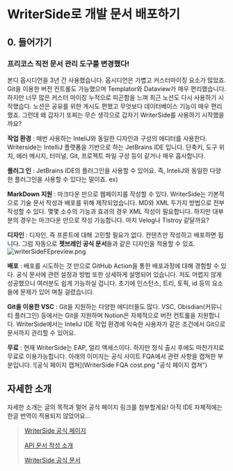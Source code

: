 # WriterSide로 개발 문서 배포하기

## 0. 들어가기

### 프리코스 직전 문서 관리 도구를 변경했다!

본디 옵시디언을 3년 간 사용했습니다.
옵시디언은 가볍고 커스터마이징 요소가 많았죠.
Git을 이용한 버전 컨트롤도 가능했으며 Templator와 Dataview가 매우 편리했습니다.
하지만 너무 많은 커스터 마이징 누적으로 피곤함을 느껴 최근 노션도 다시 사용하기 시작했습다.
노션은 공유를 위한 게시도 편했고 무엇보다 데이터베이스 기능이 매우 편리했죠.
그런데 왜 갑자기 또찌는 무슨 생각으로 갑자기 WriterSide를 사용하기 시작했을까요?

**작업 환경**
: 매번 사용하는 InteliJ와 동일한 디자인과 구성의 에디터를 사용한다.
Writerside는 IntelliJ 플랫폼을 기반으로 하는 JetBrains IDE 입니다.
단축키, 도구 위치, 에러 메시지, 터미널, Git, 프로젝트 파일 구성 등이 같거나 매우 흡사합니다.

**플러그 인**
: JetBrains IDE의 플러그인을 사용할 수 있어요. 즉, InteliJ와 동일한 다양한 플러그인을 사용할 수 있다는 말이죠.
ex)

**MarkDown 지원**
: 마크다운 만으로 웹페이지를 작성할 수 있다.
WriterSide는 기본적으로 기술 문서 작성과 배포를 위해 제작되었습니다.
MD와 XML 두가지 방법으로 전부 작성할 수 있다. 몇몇 소수의 기능과 효과의 경우 XML 작성이 필요합니다.
하지만 대부분의 경우는 마크다운 만으로 작성 가능합니다.
마치 Velog나 Tistroy 같달까요?

**디자인**
: 디자인, 즉 프론트에 대해 고민할 필요가 없다.
컨텐츠만 작성하고 배포하면 됩니다.
그럼 자동으로 **젯브레인 공식 문서**들과 같은 디자인을 적용할 수 있죠.
![writerSideFEpreview.png](writerSideFEpreview.png)

**배포**
: 배포를 시도하는 것 만으로 GitHub Action을 통한 배포과정에 대해 경험할 수 있다.
공식 문서에 관련 설정과 방법 또한 상세하게 설명되어 있습니다.
저도 어렵지 않게 성공했으니 여러분도 쉽게 가능하실 겁니다.
초기에 인스턴스, 트리, 토픽, id 등의 요소들에 문제가 있어 며칠 걸렸습니다.

**Git을 이용한 VSC**
: Git을 지원하는 다양한 에디터들도 많다.
VSC, Obisdian(커뮤니티 플러그인) 등에서는 Git을 지원하며 Notion은 자체적으로 버전 컨트롤을 지원합니다.
WriterSide에서는 InteliJ IDE 작업 환경에 익숙한 사용자가 같은 조건에서 Git으로 문서까지 관리할 수 있어요.

**무료**
: 현재 WriterSide는 EAP, 얼리 액세스이다.
하지만 정식 출시 후에도 마찬가지로 무료로 이용가능합니다.
아래의 이미지는 공식 사이트 FQA에서 관련 사항을 캡쳐한 부분입니다.
![공식 페이지 캡쳐](WriterSide FQA cost.png "공식 페이지 캡쳐")

## 자세한 소개

자세한 소개는 글의 목적과 멀어 공식 페이지 링크를 첨부할게요!
아직 IDE 자체적에는 한글 번역이 적용되지 않았어요...

> [WriterSide 공식 페이지](https://www.jetbrains.com/ko-kr/writerside/)
>
> [API 문서 작성 소개](https://lp.jetbrains.com/api-docs/?_gl=1*drpky8*_ga*MTUwMjk0NjAxMS4xNzE0OTIxMDQy*_ga_9J976DJZ68*MTcyOTE0NDk4NS4yNi4xLjE3MjkxNDgwODcuMC4wLjA.)
>
> [WriterSide 공식 문서](https://www.jetbrains.com/help/writerside/discover-writerside.html)
